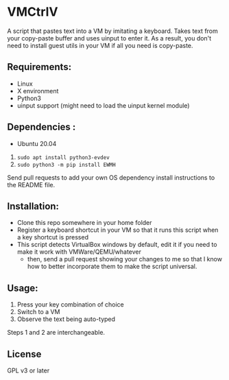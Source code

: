 # VMCtrlV

A script that pastes text into a VM by imitating a keyboard. Takes text from your copy-paste buffer and uses uinput to enter it.
As a result, you don't need to install guest utils in your VM if all you need is copy-paste.

## Requirements:

- Linux
- X environment
- Python3
- uinput support (might need to load the uinput kernel module)

## Dependencies :

- Ubuntu 20.04
1. `sudo apt install python3-evdev`
2. `sudo python3 -m pip install EWMH`

Send pull requests to add your own OS dependency install instructions to the README file.

## Installation:
 
- Clone this repo somewhere in your home folder
- Register a keyboard shortcut in your VM so that it runs this script when a key shortcut is pressed
- This script detects VirtualBox windows by default, edit it if you need to make it work with VMWare/QEMU/whatever
    - then, send a pull request showing your changes to me so that I know how to better incorporate them to make the script universal.

## Usage:

1. Press your key combination of choice
2. Switch to a VM
3. Observe the text being auto-typed

Steps 1 and 2 are interchangeable.

## License

GPL v3 or later
